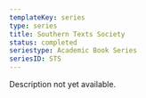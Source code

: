 ```yaml
---
templateKey: series
type: series
title: Southern Texts Society
status: completed
seriestype: Academic Book Series
seriesID: STS
---
```

Description not yet available. 